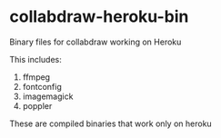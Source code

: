 collabdraw-heroku-bin
=====================

Binary files for collabdraw working on Heroku

This includes:
1) ffmpeg
2) fontconfig
3) imagemagick
4) poppler

These are compiled binaries that work only on heroku
